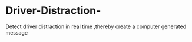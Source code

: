# Driver-Distraction-
Detect driver distraction in real time ,thereby create a computer generated message
